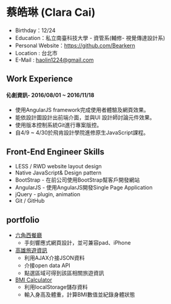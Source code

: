 # 蔡皓琳 (Clara Cai)

* Birthday：12/24
* Education：私立南臺科技大學 - 資管系(輔修- 視覺傳達設計系)
* Personal Website：https://github.com/Bearkern
* Location : 台北市
* E-Mail : haolin1224@gmail.com

## Work Experience

#### 伈創資訊- 2016/08/01 ~ 2016/11/18

* 使用AngularJS framework完成使用者體驗及網頁效果。
* 能依設計圖設計出前端介面，並與UI 設計師討論元件效果。
* 使用版本控制系統Git進行專案版控。
* 自4/9 ~ 4/30於飛肯設計學院進修原生JavaScript課程。

## Front-End Engineer Skills

* LESS / RWD website layout design
* Native JavaScript& Design pattern
* BootStrap - 在前公司使用BootStrap幫客戶開發網站
* AngularJS - 使用AngularJS開發Single Page Application
* jQuery - plugin, animation
* Git / GitHub

## portfolio

* [六角西餐廳](https://bearkern.github.io/Hex-western-restaurant-RWD/)
  * 手刻響應式網頁設計，並可兼容pad、iPhone
* [高雄旅遊資訊](https://bearkern.github.io/Kaohsiung-tour-guide/)
  * 利用AJAX介接JSON資料
  * 介接open data API
  * 點選區域可得到該區相關旅遊資訊
* [BMI Calculator](https://bearkern.github.io/BMI-calculator/)
  * 利用localStorage儲存資料
  * 輸入身高及體重，計算BMI數值並紀錄身體狀態